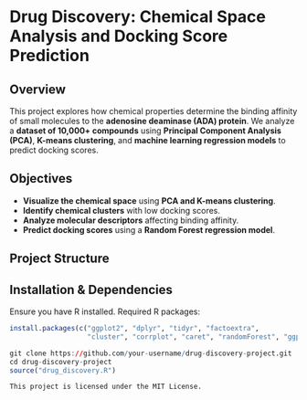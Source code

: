# **Drug Discovery: Chemical Space Analysis and Docking Score Prediction**

## **Overview**
This project explores how chemical properties determine the binding affinity of small molecules to the **adenosine deaminase (ADA) protein**. We analyze a **dataset of 10,000+ compounds** using **Principal Component Analysis (PCA)**, **K-means clustering**, and **machine learning regression models** to predict docking scores.

## **Objectives**
- **Visualize the chemical space** using **PCA and K-means clustering**.
- **Identify chemical clusters** with low docking scores.
- **Analyze molecular descriptors** affecting binding affinity.
- **Predict docking scores** using a **Random Forest regression model**.

## **Project Structure**


## **Installation & Dependencies**
Ensure you have R installed. Required R packages:
```r
install.packages(c("ggplot2", "dplyr", "tidyr", "factoextra", 
                   "cluster", "corrplot", "caret", "randomForest", "ggpubr"))

git clone https://github.com/your-username/drug-discovery-project.git
cd drug-discovery-project
source("drug_discovery.R")

This project is licensed under the MIT License.
